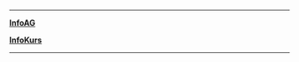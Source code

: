 ----------------------------------------------
__[InfoAG](https://ktheu.github.io/InfoAG/)__

__[InfoKurs](https://ktheu.github.io/InfoKurs/)__

-------------------------------------------------